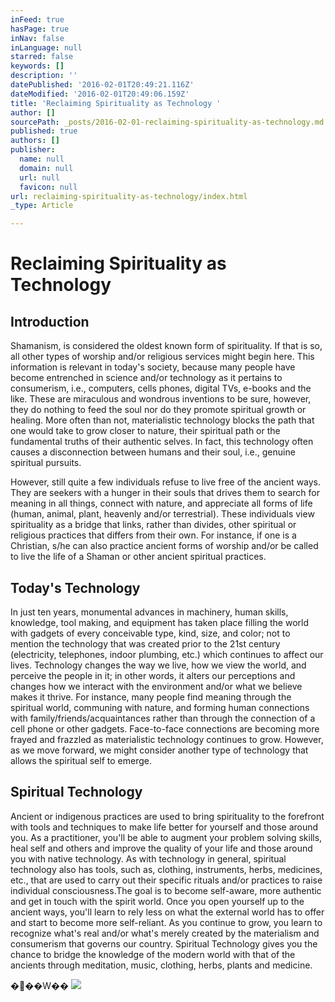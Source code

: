 ```yaml
---
inFeed: true
hasPage: true
inNav: false
inLanguage: null
starred: false
keywords: []
description: ''
datePublished: '2016-02-01T20:49:21.116Z'
dateModified: '2016-02-01T20:49:06.159Z'
title: 'Reclaiming Spirituality as Technology '
author: []
sourcePath: _posts/2016-02-01-reclaiming-spirituality-as-technology.md
published: true
authors: []
publisher:
  name: null
  domain: null
  url: null
  favicon: null
url: reclaiming-spirituality-as-technology/index.html
_type: Article

---
```

# Reclaiming Spirituality as Technology 

## Introduction

Shamanism, is considered the oldest known form of
spirituality. If that is so, all other types of worship and/or religious
services might begin here. This information is relevant in today's society,
because many people have become entrenched in science and/or technology as it
pertains to consumerism,
i.e., computers, cells phones, digital TVs, e-books and the like. These are
miraculous and wondrous inventions to be sure, however, they do nothing to feed
the soul nor do they promote spiritual growth or healing. More often than not,
materialistic technology blocks the path that one would take to grow closer to
nature, their spiritual path or the fundamental truths of their authentic
selves. In fact, this technology often causes a disconnection between humans
and their soul, i.e., genuine spiritual pursuits.

However, still quite a few individuals refuse to live free
of the ancient ways. They are seekers with a hunger in their souls that drives
them to search for meaning in all things, connect with nature, and appreciate
all forms of life (human, animal, plant, heavenly and/or terrestrial). These
individuals view spirituality as a bridge that links, rather than divides,
other spiritual or religious practices that differs from their own. For
instance, if one is a Christian, s/he can also practice ancient forms of
worship and/or be called to live the life of a Shaman or other ancient
spiritual practices.

## Today's Technology

In just ten years, monumental advances in machinery, human
skills, knowledge, tool making, and equipment has taken place filling the world
with gadgets of every conceivable type, kind, size, and color; not to mention
the technology that was created prior to the 21st century
(electricity, telephones, indoor plumbing, etc.) which continues to affect our
lives. Technology changes the way we live, how we view the world, and perceive
the people in it; in other words, it alters our perceptions and changes how we
interact with the environment and/or what we believe makes it thrive. For
instance, many people find meaning through the spiritual world, communing with
nature, and forming human connections with family/friends/acquaintances rather
than through the connection of a cell phone or other gadgets. Face-to-face
connections are becoming more frayed and frazzled as materialistic technology
continues to grow. However, as we move forward, we might consider another type
of technology that allows the spiritual self to emerge.

## Spiritual Technology 

Ancient or indigenous practices are used to bring
spirituality to the forefront with tools and techniques to make life better for
yourself and those around you. As a practitioner, you'll be able to augment
your problem solving skills, heal self and others and improve the quality of
your life and those around you with native technology. As with technology in
general, spiritual technology also has tools, such as, clothing, instruments,
herbs, medicines, etc., that are used to carry out their specific rituals
and/or practices to raise individual consciousness.The goal is to become self-aware, more authentic
and get in touch with the spirit world. Once you open yourself up to the
ancient ways, you'll learn to rely less on what the external world has to offer
and start to become more self-reliant. As you continue to grow, you learn to
recognize what's real and/or what's merely created by the materialism and
consumerism that governs our country. Spiritual Technology gives you the chance
to bridge the knowledge of the modern world with that of the ancients through
meditation, music, clothing, herbs, plants and medicine. 

���W��
![](https://the-grid-user-content.s3-us-west-2.amazonaws.com/e130213a-6d3a-47cf-88ba-fff23ed281a0.jpg)